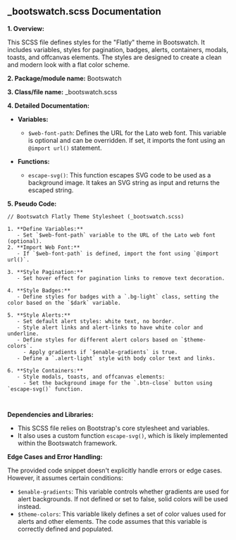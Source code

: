 ## _bootswatch.scss Documentation

**1. Overview:**

This SCSS file defines styles for the "Flatly" theme in Bootswatch. It includes variables, styles for pagination, badges, alerts, containers, modals, toasts, and offcanvas elements. The styles are designed to create a clean and modern look with a flat color scheme.

**2. Package/module name:** Bootswatch

**3. Class/file name:** _bootswatch.scss

**4. Detailed Documentation:**

* **Variables:**
    - `$web-font-path`: Defines the URL for the Lato web font. This variable is optional and can be overridden. If set, it imports the font using an `@import url()` statement. 

* **Functions:**
    -  `escape-svg()`: This function escapes SVG code to be used as a background image. It takes an SVG string as input and returns the escaped string.


**5. Pseudo Code:**



```
// Bootswatch Flatly Theme Stylesheet (_bootswatch.scss)

1. **Define Variables:**
   - Set `$web-font-path` variable to the URL of the Lato web font (optional).
2. **Import Web Font:**
   - If `$web-font-path` is defined, import the font using `@import url()`.

3. **Style Pagination:**
   - Set hover effect for pagination links to remove text decoration.

4. **Style Badges:**
   - Define styles for badges with a `.bg-light` class, setting the color based on the `$dark` variable.

5. **Style Alerts:**
   - Set default alert styles: white text, no border.
   - Style alert links and alert-links to have white color and underline.
   - Define styles for different alert colors based on `$theme-colors`.
     - Apply gradients if `$enable-gradients` is true.
   - Define a `.alert-light` style with body color text and links.

6. **Style Containers:**
   - Style modals, toasts, and offcanvas elements:
     - Set the background image for the `.btn-close` button using `escape-svg()` function.



```


**Dependencies and Libraries:**

* This SCSS file relies on Bootstrap's core stylesheet and variables. 
* It also uses a custom function `escape-svg()`, which is likely implemented within the Bootswatch framework.

**Edge Cases and Error Handling:**

The provided code snippet doesn't explicitly handle errors or edge cases. However, it assumes certain conditions:

*  `$enable-gradients`: This variable controls whether gradients are used for alert backgrounds. If not defined or set to false, solid colors will be used instead.
* `$theme-colors`: This variable likely defines a set of color values used for alerts and other elements. The code assumes that this variable is correctly defined and populated.



